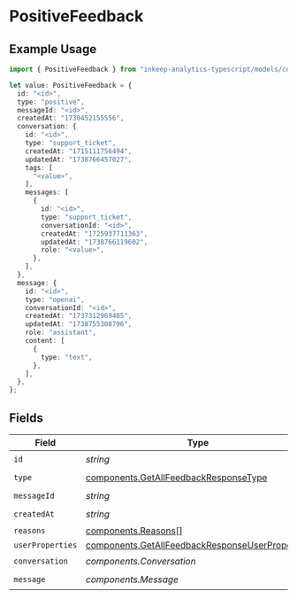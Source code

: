 # PositiveFeedback

## Example Usage

```typescript
import { PositiveFeedback } from "inkeep-analytics-typescript/models/components";

let value: PositiveFeedback = {
  id: "<id>",
  type: "positive",
  messageId: "<id>",
  createdAt: "1730452155556",
  conversation: {
    id: "<id>",
    type: "support_ticket",
    createdAt: "1715111756494",
    updatedAt: "1738766457027",
    tags: [
      "<value>",
    ],
    messages: [
      {
        id: "<id>",
        type: "support_ticket",
        conversationId: "<id>",
        createdAt: "1725937711363",
        updatedAt: "1738766119602",
        role: "<value>",
      },
    ],
  },
  message: {
    id: "<id>",
    type: "openai",
    conversationId: "<id>",
    createdAt: "1737312969485",
    updatedAt: "1738755308796",
    role: "assistant",
    content: [
      {
        type: "text",
      },
    ],
  },
};
```

## Fields

| Field                                                                                                              | Type                                                                                                               | Required                                                                                                           | Description                                                                                                        |
| ------------------------------------------------------------------------------------------------------------------ | ------------------------------------------------------------------------------------------------------------------ | ------------------------------------------------------------------------------------------------------------------ | ------------------------------------------------------------------------------------------------------------------ |
| `id`                                                                                                               | *string*                                                                                                           | :heavy_check_mark:                                                                                                 | N/A                                                                                                                |
| `type`                                                                                                             | [components.GetAllFeedbackResponseType](../../models/components/getallfeedbackresponsetype.md)                     | :heavy_check_mark:                                                                                                 | N/A                                                                                                                |
| `messageId`                                                                                                        | *string*                                                                                                           | :heavy_check_mark:                                                                                                 | N/A                                                                                                                |
| `createdAt`                                                                                                        | *string*                                                                                                           | :heavy_check_mark:                                                                                                 | N/A                                                                                                                |
| `reasons`                                                                                                          | [components.Reasons](../../models/components/reasons.md)[]                                                         | :heavy_minus_sign:                                                                                                 | N/A                                                                                                                |
| `userProperties`                                                                                                   | [components.GetAllFeedbackResponseUserProperties](../../models/components/getallfeedbackresponseuserproperties.md) | :heavy_minus_sign:                                                                                                 | N/A                                                                                                                |
| `conversation`                                                                                                     | *components.Conversation*                                                                                          | :heavy_check_mark:                                                                                                 | N/A                                                                                                                |
| `message`                                                                                                          | *components.Message*                                                                                               | :heavy_check_mark:                                                                                                 | N/A                                                                                                                |